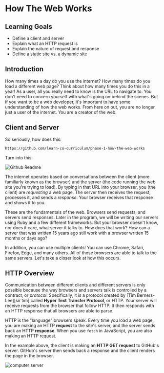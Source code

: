 # How The Web Works

## Learning Goals

- Define a client and server
- Explain what an HTTP request is
- Explain the nature of request and response
- Define a static site vs. a dynamic site

## Introduction

How many times a day do you use the internet? How many times do you load a
different web page? Think about how many times you do this in a year! As a user,
all you really need to know is the URL to navigate to. You don't need to concern
yourself with what's going on behind the scenes. But if you want to be a web
developer, it's important to have some understanding of how the web works. From
here on out, you are no longer just a user of the internet. You are a creator of
the web.

## Client and Server

So seriously, how does this:

```txt
https://github.com/learn-co-curriculum/phase-1-how-the-web-works
```

Turn into this:

![Github Readme](https://curriculum-content.s3.amazonaws.com/phase-1/how-the-web-works-readme/github-readme.png)

The internet operates based on conversations between the client (more familiarly
known as the browser) and the server (the code running the web site you're
trying to load). By typing in that URL into your browser, you (the client) are
_requesting_ a web page. The server then receives the request, processes it, and
sends a _response_. Your browser receives that response and shows it to you.

These are the fundamentals of the web. Browsers send requests, and servers send
responses. Later in the program, we will be writing our servers using Ruby and a
few different frameworks. But your browser doesn't know, nor does it care, what
server it talks to. How does that work? How can a server that was written 15
years ago still work with a browser written 15 months or days ago?

In addition, you can use multiple clients! You can use Chrome, Safari, Firefox,
Edge, and many others. All of those browsers are able to talk to the same
servers. Let's take a closer look at how this occurs.

## HTTP Overview

Communication between different clients and different servers is only possible
because the way browsers and servers talk is controlled by a contract, or
_protocol_. Specifically, it is a protocol created by
[Tim Berners-Lee][sir tim] called **Hyper Text Transfer Protocol**, or HTTP.
Your server will receive requests from the browser that follow HTTP. It then
responds with an HTTP response that all browsers are able to parse.

HTTP is the "language" browsers speak. Every time you load a web page, you are
making an HTTP **request** to the site's server, and the server sends back an
HTTP **response**. When you use `fetch` in JavaScript, you are also making an
HTTP request.

In the example above, the client is making an **HTTP GET request** to GitHub's
server. GitHub's server then sends back a response and the client renders the
page in the browser.

![computer server](https://curriculum-content.s3.amazonaws.com/how-the-web-works/Image_17_ComputerServer.png)
